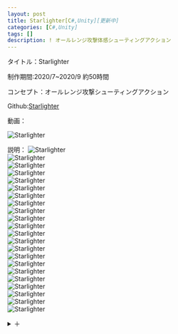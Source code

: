 ```yaml
---
layout: post
title: Starlighter[C#,Unity][更新中]
categories: [C#,Unity]
tags: []
description: ! オールレンジ攻撃体感シューティングアクション
---
```

タイトル：Starlighter

制作期間:2020/7~2020/9 約50時間

コンセプト：オールレンジ攻撃シューティングアクション

Github:[Starlighter](https://github.com/savioleung/Starlighter_Project)

動画：

![Starlighter](https://raw.githubusercontent.com/savioleung/savioleung.github.io/master/images/starlighter/starlighter_1.png)

説明：
![Starlighter](https://raw.githubusercontent.com/savioleung/savioleung.github.io/master/images/starlighter/starlighter_2.png)<br>
![Starlighter](https://raw.githubusercontent.com/savioleung/savioleung.github.io/master/images/starlighter/starlighter_3.png)<br>
![Starlighter](https://raw.githubusercontent.com/savioleung/savioleung.github.io/master/images/starlighter/starlighter_4.png)<br>
![Starlighter](https://raw.githubusercontent.com/savioleung/savioleung.github.io/master/images/starlighter/starlighter_5.png)<br>
![Starlighter](https://raw.githubusercontent.com/savioleung/savioleung.github.io/master/images/starlighter/starlighter_6.png)<br>
![Starlighter](https://raw.githubusercontent.com/savioleung/savioleung.github.io/master/images/starlighter/starlighter_7.png)<br>
![Starlighter](https://raw.githubusercontent.com/savioleung/savioleung.github.io/master/images/starlighter/starlighter_8.png)<br>
![Starlighter](https://raw.githubusercontent.com/savioleung/savioleung.github.io/master/images/starlighter/starlighter_9.png)<br>
![Starlighter](https://raw.githubusercontent.com/savioleung/savioleung.github.io/master/images/starlighter/starlighter_10.png)<br>
![Starlighter](https://raw.githubusercontent.com/savioleung/savioleung.github.io/master/images/starlighter/starlighter_11.png)<br>
![Starlighter](https://raw.githubusercontent.com/savioleung/savioleung.github.io/master/images/starlighter/starlighter_12.png)<br>
![Starlighter](https://raw.githubusercontent.com/savioleung/savioleung.github.io/master/images/starlighter/starlighter_13.png)<br>
![Starlighter](https://raw.githubusercontent.com/savioleung/savioleung.github.io/master/images/starlighter/starlighter_14.png)<br>
![Starlighter](https://raw.githubusercontent.com/savioleung/savioleung.github.io/master/images/starlighter/starlighter_15.png)<br>
![Starlighter](https://raw.githubusercontent.com/savioleung/savioleung.github.io/master/images/starlighter/starlighter_16.png)<br>
![Starlighter](https://raw.githubusercontent.com/savioleung/savioleung.github.io/master/images/starlighter/starlighter_17.png)<br>
![Starlighter](https://raw.githubusercontent.com/savioleung/savioleung.github.io/master/images/starlighter/starlighter_18.png)<br>
![Starlighter](https://raw.githubusercontent.com/savioleung/savioleung.github.io/master/images/starlighter/starlighter_19.png)<br>
![Starlighter](https://raw.githubusercontent.com/savioleung/savioleung.github.io/master/images/starlighter/starlighter_20.png)<br>
![Starlighter](https://raw.githubusercontent.com/savioleung/savioleung.github.io/master/images/starlighter/starlighter_21.png)<br>
![Starlighter](https://raw.githubusercontent.com/savioleung/savioleung.github.io/master/images/starlighter/starlighter_22.png)<br>
![Starlighter](https://raw.githubusercontent.com/savioleung/savioleung.github.io/master/images/starlighter/starlighter_23.png)<br>


<details>
    <summary>＋</summary>
    {% highlight csharp %}

{% endhighlight %}
</details>

